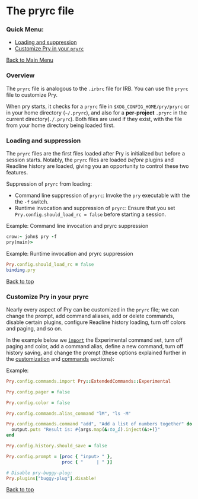 # The pryrc file

<a name="Back_to_top">

### Quick Menu:

* <a href="#Load_suppress">Loading and suppression</a>
* <a href="#Customize">Customize Pry in your `pryrc`</a>

[Back to Main Menu](https://github.com/pry/pry/wiki)

### Overview

The `pryrc` file is analogous to the `.irbrc` file for IRB.  You can use the `pryrc` file to customize Pry.

When pry starts, it checks for a `pryrc` file in `$XDG_CONFIG_HOME/pry/pryrc` or in your home directory (`~/.pryrc`), and also for a **per-project** `.pryrc` in the current directory(`./.pryrc`). Both files are used if they exist, with the file from your home directory being loaded first.

<a name="Load_suppress">

### Loading and suppression

The `pryrc` files are the first files loaded after Pry is initialized but before a session starts.  Notably, the `pryrc` files are loaded *before* plugins and Readline history are loaded, giving you an opportunity to control these two features.

Suppression of `pryrc` from loading:

* Command line suppression of `pryrc`:  Invoke the `pry` executable with the the `-f` switch.
* Runtime invocation and suppression of `pryrc`:  Ensure that you set `Pry.config.should_load_rc = false` before starting a session.

Example: Command line invocation and pryrc suppression

```ruby
crow:~ john$ pry -f
pry(main)>
```

Example: Runtime invocation and pryrc suppression

```ruby
Pry.config.should_load_rc = false
binding.pry
```

<a href="#Back_to_top">Back to top</a>

<a name="Customize">

### Customize Pry in your pryrc

Nearly every aspect of Pry can be customized in the `pryrc` file; we can change the prompt, add command aliases, add or delete commands, disable certain plugins, configure Readline history loading, turn off colors and paging, and so on.

In the example below we
[`import`](https://github.com/pry/pry/wiki/Command-system#Command_import)
the Experimental command set, turn off paging and color, add a command alias, define a new
command, turn off history saving, and change the prompt (these options
explained further in the
[customization](https://github.com/pry/pry/wiki/Customization-and-configuration)
and [commands](https://github.com/pry/pry/wiki/Command-system) sections):

Example:

```ruby
Pry.config.commands.import Pry::ExtendedCommands::Experimental

Pry.config.pager = false

Pry.config.color = false

Pry.config.commands.alias_command "lM", "ls -M"

Pry.config.commands.command "add", "Add a list of numbers together" do |*args|
  output.puts "Result is: #{args.map(&:to_i).inject(&:+)}"
end

Pry.config.history.should_save = false

Pry.config.prompt = [proc { "input> " },
                     proc { "     | " }]

# Disable pry-buggy-plug:
Pry.plugins["buggy-plug"].disable!
```


<a href="#Back_to_top">Back to top</a>





